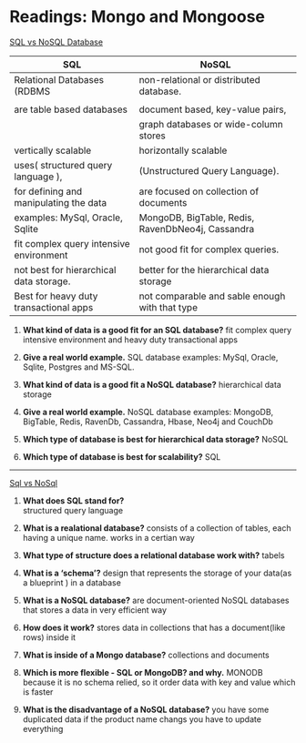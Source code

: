 # Readings: Mongo and Mongoose

[SQL vs NoSQL Database](https://www.thegeekstuff.com/2014/01/sql-vs-nosql-db/?utm_source=tuicool)

   
|   SQL                                  |   NoSQL                                         |
| ---------------------------------------|-------------------------------------------------|
|Relational Databases (RDBMS             |non-relational or distributed database.          |
|                                        |                                                 |
|   are table based databases            |document based, key-value pairs,                 |
|                                        | graph databases or wide-column stores           |
|vertically scalable                     |horizontally scalable                            |
|uses( structured query language ),      | (Unstructured Query Language).                  |
|for defining and manipulating the data  | are focused on collection of documents          |
| examples: MySql, Oracle, Sqlite        |MongoDB, BigTable, Redis, RavenDbNeo4j, Cassandra|
|fit complex query intensive environment |not good fit for complex queries.                |
|not best for hierarchical data storage. |better for the hierarchical data storage         |
|Best for heavy duty transactional apps  | not comparable and sable enough with that type  |

 	 	 
1. **What kind of data is a good fit for an SQL database?**
fit complex query intensive environment and heavy duty transactional apps 
2. **Give a real world example.**
SQL database examples: MySql, Oracle, Sqlite, Postgres and MS-SQL.

3. **What kind of data is a good fit a NoSQL database?**
hierarchical data storage

4. **Give a real world example.**
 NoSQL database examples: MongoDB, BigTable, Redis, RavenDb, Cassandra, Hbase, Neo4j and CouchDb

5. **Which type of database is best for hierarchical data storage?**
NoSQL

6. **Which type of database is best for scalability?**
SQL 

<!-- Bookmark
[mongoose api](https://mongoosejs.com/docs/api.html#Model) -->
----
[Sql vs NoSql](https://www.youtube.com/watch?v=ZS_kXvOeQ5Y)

1. **What does SQL stand for?**  
structured query language

2. **What is a realational database?**
consists of a collection of tables, each having a unique name.
works in a certian way 

3. **What type of structure does a relational database work with?**
tabels 

4. **What is a ‘schema’?** 
design that represents the storage of your data(as a blueprint ) in a database

5. **What is a NoSQL database?**
are document-oriented NoSQL databases
that stores a data in very efficient way

6. **How does it work?**
stores data in collections that has a document(like rows) inside it 

7. **What is inside of a Mongo database?**
collections and documents

8. **Which is more flexible - SQL or MongoDB? and why.**
MONODB because it is no schema relied, so it order data with key and value
which is faster

9. **What is the disadvantage of a NoSQL database?**
you have some duplicated data
if the product name changs you have to update everything